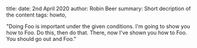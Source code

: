 title: 
date: 2nd April 2020
author: Robin Beer
summary: Short decription of the content
tags: howto, 

"Doing Foo is important under the given conditions. 
I'm going to show you how to Foo.
Do this, then do that.
There, now I've shown you how to Foo.
You should go out and Foo."